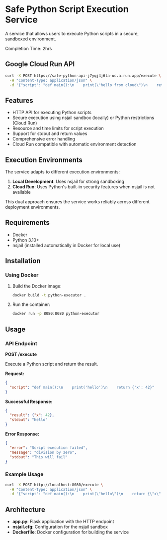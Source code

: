 # Safe Python Script Execution Service

A service that allows users to execute Python scripts in a secure, sandboxed environment.

Completion Time: 2hrs

## Google Cloud Run API

```bash
curl -X POST https://safe-python-api-j7yqj4j6la-uc.a.run.app/execute \
  -H "Content-Type: application/json" \
  -d '{"script": "def main():\n    print(\"hello from cloud\")\n    return {\"x\": 42}"}'
```


## Features

- HTTP API for executing Python scripts
- Secure execution using nsjail sandbox (locally) or Python restrictions (Cloud Run)
- Resource and time limits for script execution
- Support for stdout and return values
- Comprehensive error handling
- Cloud Run compatible with automatic environment detection

## Execution Environments

The service adapts to different execution environments:

1. **Local Development**: Uses nsjail for strong sandboxing
2. **Cloud Run**: Uses Python's built-in security features when nsjail is not available
   
This dual approach ensures the service works reliably across different deployment environments.

## Requirements

- Docker
- Python 3.10+
- nsjail (installed automatically in Docker for local use)

## Installation

### Using Docker

1. Build the Docker image:
   ```bash
   docker build -t python-executor .
   ```

2. Run the container:
   ```bash
   docker run -p 8080:8080 python-executor
   ```

## Usage

### API Endpoint

**POST /execute**

Execute a Python script and return the result.

**Request:**
```json
{
  "script": "def main():\n    print('hello')\n    return {'x': 42}"
}
```

**Successful Response:**
```json
{
  "result": {"x": 42},
  "stdout": "hello"
}
```

**Error Response:**
```json
{
  "error": "Script execution failed",
  "message": "division by zero",
  "stdout": "This will fail"
}
```

### Example Usage

```bash
curl -X POST http://localhost:8080/execute \
  -H "Content-Type: application/json" \
  -d '{"script": "def main():\n    print(\"hello\")\n    return {\"x\": 42}"}'
```


## Architecture

- **app.py**: Flask application with the HTTP endpoint
- **nsjail.cfg**: Configuration for the nsjail sandbox
- **Dockerfile**: Docker configuration for building the service
